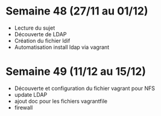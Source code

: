 # Semaine 48 (27/11 au 01/12)
 - Lecture du sujet
 - Découverte de LDAP
 - Création du fichier ldif
 - Automatisation install ldap via vagrant

# Semaine 49 (11/12 au 15/12)
- Découverte et configuration du fichier vagrant pour NFS
- update LDAP
- ajout doc pour les fichiers vagrantfile
- firewall